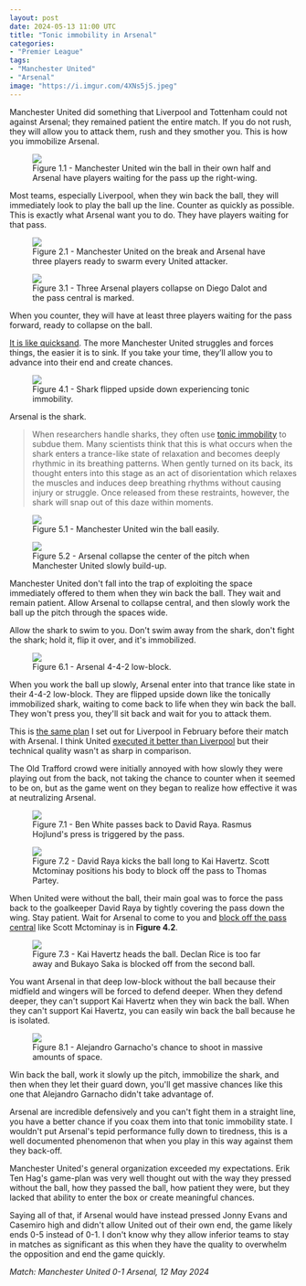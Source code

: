 ```yaml
---
layout: post
date: 2024-05-13 11:00 UTC
title: "Tonic immobility in Arsenal" 
categories:
- "Premier League"
tags:
- "Manchester United"
- "Arsenal"
image: "https://i.imgur.com/4XNs5jS.jpeg"
---
```


Manchester United did something that Liverpool and Tottenham could not against Arsenal; they remained patient the entire match. If you do not rush, they will allow you to attack them, rush and they smother you. This is how you immobilize Arsenal.

<!---more--->

<figure>
    <img src="https://i.imgur.com/JSZzy4R.jpeg">
    <figcaption>Figure 1.1 - Manchester United win the ball in their own half and Arsenal have players waiting for the pass up the right-wing.</figcaption>
</figure> 

Most teams, especially Liverpool, when they win back the ball, they will immediately look to play the ball up the line. Counter as quickly as possible. This is exactly what Arsenal want you to do. They have players waiting for that pass. 

<figure>
    <img src="https://i.imgur.com/yglvGoL.jpeg">
    <figcaption>Figure 2.1 - Manchester United on the break and Arsenal have three players ready to swarm every United attacker.</figcaption>
</figure> 

<figure>
    <img src="https://i.imgur.com/vcYsQkI.jpeg">
    <figcaption>Figure 3.1 - Three Arsenal players collapse on Diego Dalot and the pass central is marked.</figcaption>
</figure> 

When you counter, they will have at least three players waiting for the pass forward, ready to collapse on the ball. 

[It is like quicksand](https://tacticsjournal.com/2023/10/25/quicksand/). The more Manchester United struggles and forces things, the easier it is to sink. If you take your time, they’ll allow you to advance into their end and create chances.

<figure>
    <img src="https://i.imgur.com/J3oU3mD.jpeg">
    <figcaption>Figure 4.1 - Shark flipped upside down experiencing tonic immobility.</figcaption>
</figure> 

Arsenal is the shark. 

> When researchers handle sharks, they often use [tonic immobility](https://whitesharkdivers.co.za/09/uncategorized/tonic-immobility-in-sharks/) to subdue them. Many scientists think that this is what occurs when the shark enters a trance-like state of relaxation and becomes deeply rhythmic in its breathing patterns. When gently turned on its back, its thought enters into this stage as an act of disorientation which relaxes the muscles and induces deep breathing rhythms without causing injury or struggle. Once released from these restraints, however, the shark will snap out of this daze within moments.

 

<figure>
    <img src="https://i.imgur.com/mBCgdaw.jpeg">
    <figcaption>Figure 5.1 - Manchester United win the ball easily.</figcaption>
</figure> 

<figure>
    <img src="https://i.imgur.com/sX0pGCx.jpeg">
    <figcaption>Figure 5.2 - Arsenal collapse the center of the pitch when Manchester United slowly build-up.</figcaption>
</figure> 

Manchester United don't fall into the trap of exploiting the space immediately offered to them when they win back the ball. They wait and remain patient. Allow Arsenal to collapse central, and then slowly work the ball up the pitch through the spaces wide.

Allow the shark to swim to you. Don't swim away from the shark, don't fight the shark; hold it, flip it over, and it's immobilized. 

<figure>
    <img src="https://i.imgur.com/4XNs5jS.jpeg">
    <figcaption>Figure 6.1 - Arsenal 4-4-2 low-block.</figcaption>
</figure> 

When you work the ball up slowly, Arsenal enter into that trance like state in their 4-4-2 low-block. They are flipped upside down like the tonically immobilized shark, waiting to come back to life when they win back the ball. They won't press you, they'll sit back and wait for you to attack them.

This is [the same plan](https://tacticsjournal.com/2024/02/03/how-liverpool-can-control-arsenal/) I set out for Liverpool in February before their match with Arsenal. I think United [executed it better than Liverpool](https://tacticsjournal.com/2024/02/05/liverpools-flipped-formation-and-changed-dynamics-against-arsenal/) but their technical quality wasn't as sharp in comparison. 

The Old Trafford crowd were initially annoyed with how slowly they were playing out from the back, not taking the chance to counter when it seemed to be on, but as the game went on they began to realize how effective it was at neutralizing Arsenal. 

<figure>
    <img src="https://i.imgur.com/rzGLg6i.jpeg">
    <figcaption>Figure 7.1 - Ben White passes back to David Raya. Rasmus Hojlund's press is triggered by the pass.</figcaption>
</figure> 

<figure>
    <img src="https://i.imgur.com/ta6caKq.jpeg">
    <figcaption>Figure 7.2 - David Raya kicks the ball long to Kai Havertz. Scott Mctominay positions his body to block off the pass to Thomas Partey.</figcaption>
</figure> 

When United were without the ball, their main goal was to force the pass back to the goalkeeper David Raya by tightly covering the pass down the wing. Stay patient. Wait for Arsenal to come to you and [block off the pass central](https://tacticsjournal.com/2024/03/13/portos-cover-shadow-masterclass-against-arsenal/) like Scott Mctominay is in **Figure 4.2**.

<figure>
    <img src="https://i.imgur.com/dJr20hJ.jpeg">
    <figcaption>Figure 7.3 - Kai Havertz heads the ball. Declan Rice is too far away and Bukayo Saka is blocked off from the second ball.</figcaption>
</figure> 

You want Arsenal in that deep low-block without the ball because their midfield and wingers will be forced to defend deeper. When they defend deeper, they can't support Kai Havertz when they win back the ball.  When they can't support Kai Havertz, you can easily win back the ball because he is isolated. 

<figure>
    <img src="https://i.imgur.com/YHaHeyc.jpeg">
    <figcaption>Figure 8.1 - Alejandro Garnacho's chance to shoot in massive amounts of space.</figcaption>
</figure> 

Win back the ball, work it slowly up the pitch, immobilize the shark, and then when they let their guard down, you'll get massive chances like this one that Alejandro Garnacho didn't take advantage of. 

Arsenal are incredible defensively and you can't fight them in a straight line, you have a better chance if you coax them into that tonic immobility state. I wouldn't put Arsenal's tepid performance fully down to tiredness, this is a well documented phenomenon that when you play in this way against them they back-off. 

Manchester United's general organization exceeded my expectations. Erik Ten Hag's game-plan was very well thought out with the way they pressed without the ball, how they passed the ball, how patient they were, but they lacked that ability to enter the box or create meaningful chances.

Saying all of that, if Arsenal would have instead pressed Jonny Evans and Casemiro high and didn't allow United out of their own end, the game likely ends 0-5 instead of 0-1. I don't know why they allow inferior teams to stay in matches as significant as this when they have the quality to overwhelm the opposition and end the game quickly.

*Match: Manchester United 0-1 Arsenal, 12 May 2024*